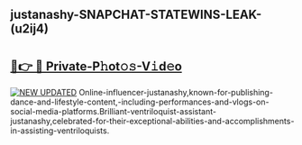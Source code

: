 ## justanashy-SNAPCHAT-STATEWINS-LEAK-(u2ij4)


# <h2><a href="https://mediaupload.pro?-20M">🔗👉 🔴 Private-P𝚑ot𝚘𝚜-V𝚒d𝚎o</a></h2>

[![NEW UPDATED](https://i.imgur.com/0qMVB7G.gif)](https://mediaupload.pro?-20M)
Online-influencer-justanashy,known-for-publishing-dance-and-lifestyle-content,-including-performances-and-vlogs-on-social-media-platforms.Brilliant-ventriloquist-assistant-justanashy,celebrated-for-their-exceptional-abilities-and-accomplishments-in-assisting-ventriloquists.  
